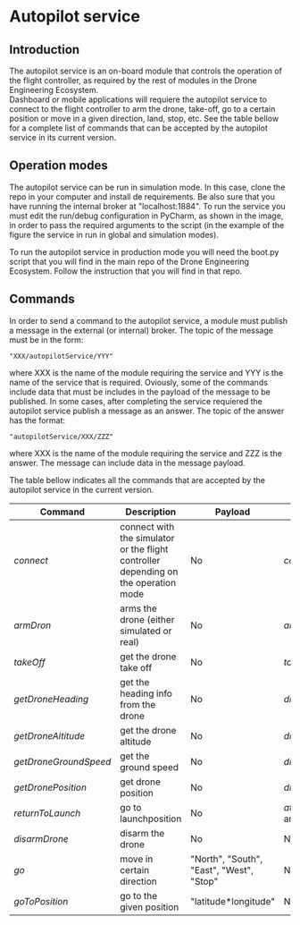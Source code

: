 # Autopilot service  

## Introduction

The autopilot service is an on-board module that controls the operation of the flight controller, as required by the rest of modules in the Drone Engineering Ecosystem.   
Dashboard or mobile applications will requiere the autopilot service to connect to the flight controller to arm the drone, take-off, go to a certain position or move in a given direction, land, stop, etc. See the table bellow for a complete list of commands that can be accepted by the autopilot service in its current version.

## Operation modes
The autopilot service can be run in simulation mode. In this case, clone the repo in your computer and install de requirements. Be also sure that you have running the internal broker at "localhost:1884". To run the service you must edit the run/debug configuration in PyCharm, as shown in the image, in order to pass the required arguments to the script (in the example of the figure the service in run in global and simulation modes).   
   
To run the autopilot service in production mode you will need the boot.py script that you will find in the main repo of the Drone Engineering Ecosystem. Follow the instruction that you will find in that repo.   

## Commands
In order to send a command to the autopilot service, a module must publish a message in the external (or internal) broker. The topic of the message must be in the form:
```
"XXX/autopilotService/YYY"
```
where XXX is the name of the module requiring the service and YYY is the name of the service that is required. Oviously, some of the commands include data that must be includes in the payload of the message to be published. 
In some cases, after completing the service requiered the autopilot service publish a message as an answer. The topic of the answer has the format:
```
"autopilotService/XXX/ZZZ"
```
where XXX is the name of the module requiring the service and ZZZ is the answer. The message can include data in the message payload.

The table bellow indicates all the commands that are accepted by the autopilot service in the current version.   

Command | Description | Payload | Answer | Answer payload
--- | --- | --- | --- |--- 
*connect* | connect with the simulator or the flight controller depending on the operation mode | No | *connected* | No
*armDron* | arms the drone (either simulated or real) | No | *armed* | No 
*takeOff* | get the drone take off | No | *takenOff* | No 
*getDroneHeading* | get the heading info from  the drone | No | *droneHeading* | Heading info in json
*getDroneAltitude* | get the drone altitude | No | *droneAltitude* | Altitute as a float
*getDroneGroundSpeed* | get the ground speed | No | *droneGroundSpeed* | Ground speed as a float
*getDronePosition* | get drone position | No | *dronePosition* | "latitude\*longitude" 
*returnToLaunch* | go to launchposition |No  | *atHome* (when arrived) | No 
*disarmDrone* | disarm the drone |No  | No | No 
*go* | move in certain direction |"North", "South", "East", "West", "Stop"  | No | No 
*goToPosition* | go to the given position |"latitude\*longitude"  | No | No 



